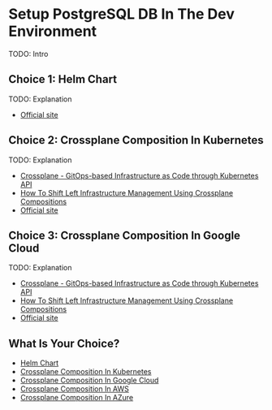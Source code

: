 # Setup PostgreSQL DB In The Dev Environment

TODO: Intro

## Choice 1: Helm Chart

TODO: Explanation

* [Official site](https://bitnami.com/stack/postgresql/helm)

## Choice 2: Crossplane Composition In Kubernetes

TODO: Explanation

* [Crossplane - GitOps-based Infrastructure as Code through Kubernetes API](https://youtu.be/n8KjVmuHm7A)
* [How To Shift Left Infrastructure Management Using Crossplane Compositions](https://youtu.be/AtbS1u2j7po)
* [Official site](https://crossplane.io)

## Choice 3: Crossplane Composition In Google Cloud

TODO: Explanation

* [Crossplane - GitOps-based Infrastructure as Code through Kubernetes API](https://youtu.be/n8KjVmuHm7A)
* [How To Shift Left Infrastructure Management Using Crossplane Compositions](https://youtu.be/AtbS1u2j7po)
* [Official site](https://crossplane.io)

## What Is Your Choice?

* [Helm Chart](helm.md)
* [Crossplane Composition In Kubernetes](crossplane-local.md)
* [Crossplane Composition In Google Cloud](crossplane-google.md)
* [Crossplane Composition In AWS](crossplane-aws.md)
* [Crossplane Composition In AZure](crossplane-azure.md)